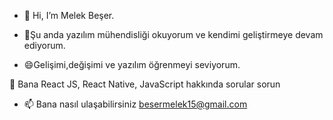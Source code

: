 - 👋 Hi, I’m Melek Beşer.
  
- 🌱Şu anda yazılım mühendisliği okuyorum ve kendimi geliştirmeye devam ediyorum. 

- 😄Gelişimi,değişimi ve yazılım öğrenmeyi seviyorum.

💬 Bana React JS, React Native, JavaScript hakkında sorular sorun

- 📫 Bana nasıl ulaşabilirsiniz besermelek15@gmail.com
<!---
Melekbeser/Melekbeser is a ✨ special ✨ repository because its `README.md` (this file) appears on your GitHub profile.
You can click the Preview link to take a look at your changes.
--->
